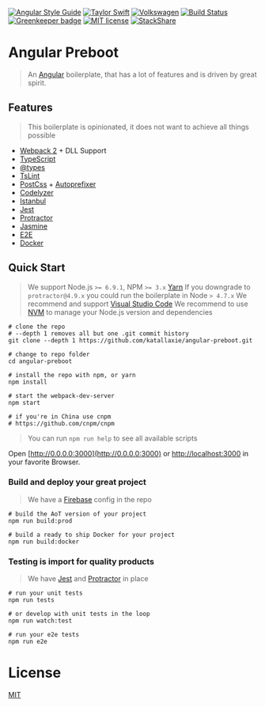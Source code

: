 [![Angular Style Guide](https://mgechev.github.io/angular2-style-guide/images/badge.svg)](https://github.com/mgechev/angular2-style-guide)
[![Taylor Swift](https://img.shields.io/badge/secured%20by-taylor%20swift-brightgreen.svg)](https://twitter.com/SwiftOnSecurity)
[![Volkswagen](https://auchenberg.github.io/volkswagen/volkswargen_ci.svg?v=1)](https://github.com/auchenberg/volkswagen)
[![Build Status](https://travis-ci.org/katallaxie/angular-preboot.svg?branch=master)](https://travis-ci.org/katallaxie/angular-preboot)
[![Greenkeeper badge](https://badges.greenkeeper.io/katallaxie/angular-preboot.svg)](https://greenkeeper.io/)
[![MIT license](http://img.shields.io/badge/license-MIT-brightgreen.svg)](http://opensource.org/licenses/MIT)
[![StackShare](https://img.shields.io/badge/tech-stack-0690fa.svg?style=flat)](https://stackshare.io/katallaxie/katallaxie)

# Angular Preboot

> An [Angular](https://angular.io) boilerplate, that has a lot of features and is driven by great spirit.

## Features

> This boilerplate is opinionated, it does not want to achieve all things possible 

* [Webpack 2](http://webpack.github.io/) + DLL Support
* [TypeScript](http://www.typescriptlang.org/)
* [@types](https://www.google.com/url?sa=t&rct=j&q=&esrc=s&source=web&cd=3&cad=rja&uact=8&ved=0ahUKEwjgjdrR7u_NAhUQ7GMKHXgpC4EQFggnMAI&url=https%3A%2F%2Fwww.npmjs.com%2F~types&usg=AFQjCNG2PFhwEo88JKo12mrw_4d0w1oNiA&sig2=N69zbO0yN8ET7v4KVCUOKA)
* [TsLint](http://palantir.github.io/tslint/)
* [PostCss](https://github.com/postcss/postcss) + [Autoprefixer](https://github.com/postcss/autoprefixer)
* [Codelyzer](https://github.com/mgechev/codelyzer)
* [Istanbul](https://github.com/gotwarlost/istanbul)
* [Jest](https://facebook.github.io/jest)
* [Protractor](https://angular.github.io/protractor/)
* [Jasmine](https://github.com/jasmine/jasmine)
* [E2E](https://angular.github.io/protractor/#/faq#what-s-the-difference-between-karma-and-protractor-when-do-i-use-which-)
* [Docker](https://docker.io)

## Quick Start

> We support Node.js `>= 6.9.1`, NPM `>= 3.x` [Yarn](https://yarnpkg.com)
> If you downgrade to `protractor@4.9.x` you could run the boilerplate in Node `> 4.7.x`
> We recommend and support [Visual Studio Code](https://code.visualstudio.com/)
> We recommend to use [NVM](https://github.com/creationix/nvm) to manage your Node.js version and dependencies

```
# clone the repo
# --depth 1 removes all but one .git commit history
git clone --depth 1 https://github.com/katallaxie/angular-preboot.git

# change to repo folder
cd angular-preboot

# install the repo with npm, or yarn
npm install

# start the webpack-dev-server
npm start

# if you're in China use cnpm
# https://github.com/cnpm/cnpm
```

> You can run `npm run help` to see all available scripts

Open [http://0.0.0.0:3000](http://0.0.0.0:3000) or [http://localhost:3000](http://localhost:3000) in your favorite Browser.

### Build and deploy your great project

> We have a [Firebase](https://firebase.google.com/) config in the repo

```
# build the AoT version of your project
npm run build:prod

# build a ready to ship Docker for your project
npm run build:docker
```

### Testing is import for quality products

> We have [Jest](https://facebook.github.io/jest) and [Protractor](http://www.protractortest.org/) in place

```
# run your unit tests
npm run tests

# or develop with unit tests in the loop
npm run watch:test

# run your e2e tests
npm run e2e
```

# License
[MIT](/LICENSE)
